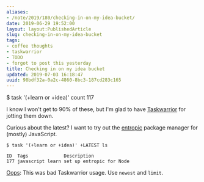 ```yaml
---
aliases:
- /note/2019/180/checking-in-on-my-idea-bucket/
date: 2019-06-29 19:52:00
layout: layout:PublishedArticle
slug: checking-in-on-my-idea-bucket
tags:
- coffee thoughts
- taskwarrior
- TODO
- forgot to post this yesterday
title: Checking in on my idea bucket
updated: 2019-07-03 16:18:47
uuid: 98bdf32a-0a2c-4860-8bc3-187cd283c165
---
```


$ task '(+learn or +idea)' count
    117

I know I won't get to 90% of these, but I'm glad to have [Taskwarrior][] for
jotting them down.

[Taskwarrior]: /tags/taskwarrior

Curious about the latest? I want to try out the [entropic][] package manager for
(mostly) JavaScript.

    $ task '(+learn or +idea)' +LATEST ls

    ID  Tags             Description
    177 javascript learn set up entropic for Node

[entropic]: https://github.com/entropic-dev/entropic
[Oops]: /note/2019/07/task-add-admit-a-mistake/

<div class="admonition">

[Oops][]: This was bad Taskwarrior usage. Use `newest` and `limit`.

</div>